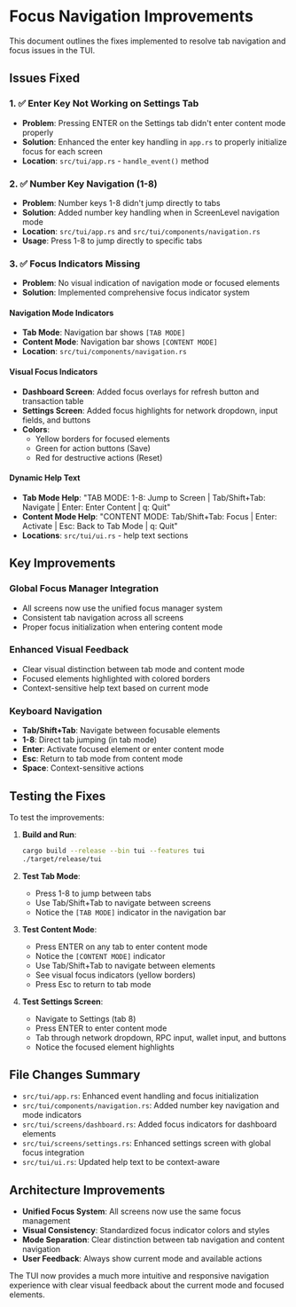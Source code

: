 # Focus Navigation Improvements

This document outlines the fixes implemented to resolve tab navigation and focus issues in the TUI.

## Issues Fixed

### 1. ✅ Enter Key Not Working on Settings Tab
- **Problem**: Pressing ENTER on the Settings tab didn't enter content mode properly
- **Solution**: Enhanced the enter key handling in `app.rs` to properly initialize focus for each screen
- **Location**: `src/tui/app.rs` - `handle_event()` method

### 2. ✅ Number Key Navigation (1-8)
- **Problem**: Number keys 1-8 didn't jump directly to tabs
- **Solution**: Added number key handling when in ScreenLevel navigation mode
- **Location**: `src/tui/app.rs` and `src/tui/components/navigation.rs`
- **Usage**: Press 1-8 to jump directly to specific tabs

### 3. ✅ Focus Indicators Missing
- **Problem**: No visual indication of navigation mode or focused elements
- **Solution**: Implemented comprehensive focus indicator system

#### Navigation Mode Indicators
- **Tab Mode**: Navigation bar shows `[TAB MODE]` 
- **Content Mode**: Navigation bar shows `[CONTENT MODE]`
- **Location**: `src/tui/components/navigation.rs`

#### Visual Focus Indicators
- **Dashboard Screen**: Added focus overlays for refresh button and transaction table
- **Settings Screen**: Added focus highlights for network dropdown, input fields, and buttons
- **Colors**: 
  - Yellow borders for focused elements
  - Green for action buttons (Save)
  - Red for destructive actions (Reset)

#### Dynamic Help Text
- **Tab Mode Help**: "TAB MODE: 1-8: Jump to Screen | Tab/Shift+Tab: Navigate | Enter: Enter Content | q: Quit"
- **Content Mode Help**: "CONTENT MODE: Tab/Shift+Tab: Focus | Enter: Activate | Esc: Back to Tab Mode | q: Quit"
- **Locations**: `src/tui/ui.rs` - help text sections

## Key Improvements

### Global Focus Manager Integration
- All screens now use the unified focus manager system
- Consistent tab navigation across all screens
- Proper focus initialization when entering content mode

### Enhanced Visual Feedback
- Clear visual distinction between tab mode and content mode
- Focused elements highlighted with colored borders
- Context-sensitive help text based on current mode

### Keyboard Navigation
- **Tab/Shift+Tab**: Navigate between focusable elements
- **1-8**: Direct tab jumping (in tab mode)
- **Enter**: Activate focused element or enter content mode
- **Esc**: Return to tab mode from content mode
- **Space**: Context-sensitive actions

## Testing the Fixes

To test the improvements:

1. **Build and Run**:
   ```bash
   cargo build --release --bin tui --features tui
   ./target/release/tui
   ```

2. **Test Tab Mode**:
   - Press 1-8 to jump between tabs
   - Use Tab/Shift+Tab to navigate between screens
   - Notice the `[TAB MODE]` indicator in the navigation bar

3. **Test Content Mode**:
   - Press ENTER on any tab to enter content mode
   - Notice the `[CONTENT MODE]` indicator
   - Use Tab/Shift+Tab to navigate between elements
   - See visual focus indicators (yellow borders)
   - Press Esc to return to tab mode

4. **Test Settings Screen**:
   - Navigate to Settings (tab 8)
   - Press ENTER to enter content mode
   - Tab through network dropdown, RPC input, wallet input, and buttons
   - Notice the focused element highlights

## File Changes Summary

- `src/tui/app.rs`: Enhanced event handling and focus initialization
- `src/tui/components/navigation.rs`: Added number key navigation and mode indicators
- `src/tui/screens/dashboard.rs`: Added focus indicators for dashboard elements
- `src/tui/screens/settings.rs`: Enhanced settings screen with global focus integration
- `src/tui/ui.rs`: Updated help text to be context-aware

## Architecture Improvements

- **Unified Focus System**: All screens now use the same focus management
- **Visual Consistency**: Standardized focus indicator colors and styles
- **Mode Separation**: Clear distinction between tab navigation and content navigation
- **User Feedback**: Always show current mode and available actions

The TUI now provides a much more intuitive and responsive navigation experience with clear visual feedback about the current mode and focused elements. 